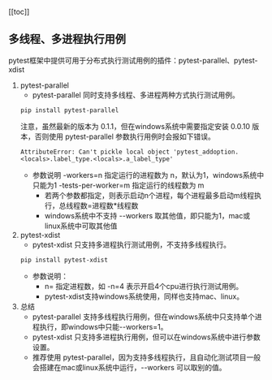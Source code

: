 [[toc]]

## 多线程、多进程执行用例
pytest框架中提供可用于分布式执行测试用例的插件：pytest-parallel、pytest-xdist
1. pytest-parallel
	- pytest-parallel 同时支持多线程、多进程两种方式执行测试用例。
	```
	pip install pytest-parallel
	```
	注意，虽然最新的版本为 0.1.1，但在windows系统中需要指定安装 0.0.10 版本，否则使用 pytest-parallel 参数执行用例时会报如下错误。
	```
	AttributeError: Can't pickle local object 'pytest_addoption.<locals>.label_type.<locals>.a_label_type'
	```
	- 参数说明
		-workers=n 指定运行的进程数为 n，默认为1，windows系统中只能为1
		-tests-per-worker=m 指定运行的线程数为 m
		- 若两个参数都指定，则表示启动n个进程，每个进程最多启动m线程执行，总线程数=进程数*线程数
		- windows系统中不支持 --workers 取其他值，即只能为1，mac或linux系统中可取其他值
1. pytest-xdist
	- pytest-xdist 只支持多进程执行测试用例，不支持多线程执行。
	```
	pip install pytest-xdist
	```
	- 参数说明：
		- n= 指定进程数，如 -n=4 表示开启4个cpu进行执行测试用例。
		- pytest-xdist支持windows系统使用，同样也支持mac、linux。
3. 总结
	- pytest-parallel 支持多线程执行用例，但在windows系统中只支持单个进程执行，即windows中只能--workers=1。
	- pytest-xdist 只支持多进程执行用例，但可以在windows系统中进行参数设置。
	- 推荐使用 pytest-parallel，因为支持多线程执行，且自动化测试项目一般会搭建在mac或linux系统中运行，--workers 可以取别的值。
